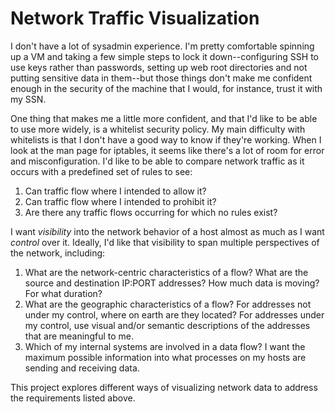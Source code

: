 Network Traffic Visualization
=============================

I don't have a lot of sysadmin experience. I'm pretty comfortable spinning up a
VM and taking a few simple steps to lock it down--configuring SSH to use keys
rather than passwords, setting up web root directories and not putting sensitive
data in them--but those things don't make me confident enough in the security of
the machine that I would, for instance, trust it with my SSN.

One thing that makes me a little more confident, and that I'd like to be able to
use more widely, is a whitelist security policy. My main difficulty with whitelists
is that I don't have a good way to know if they're working. When I look at the
man page for iptables, it seems like there's a lot of room for error and
misconfiguration. I'd like to be able to compare network traffic as it occurs
with a predefined set of rules to see:

1. Can traffic flow where I intended to allow it?
2. Can traffic flow where I intended to prohibit it?
3. Are there any traffic flows occurring for which no rules exist?

I want *visibility* into the network behavior of a host almost as much as I want
*control* over it. Ideally, I'd like that visibility to span multiple perspectives
of the network, including:

1. What are the network-centric characteristics of a flow? What are the source
and destination IP:PORT addresses? How much data is moving? For what duration?
2. What are the geographic characteristics of a flow? For addresses not under my
control, where on earth are they located? For addresses under my control, use
visual and/or semantic descriptions of the addresses that are meaningful to me.
3. Which of my internal systems are involved in a data flow? I want the maximum
possible information into what processes on my hosts are sending and receiving
data. 

This project explores different ways of visualizing network data to address the
requirements listed above.
